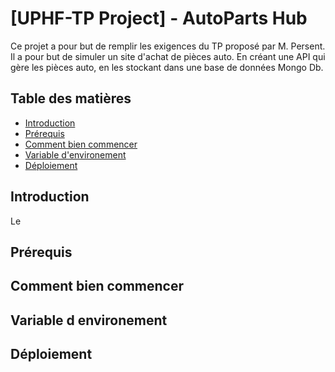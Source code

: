 # [UPHF-TP Project] - AutoParts Hub

Ce projet a pour but de remplir les exigences du TP proposé par M. Persent.
Il a pour but de simuler un site d'achat de pièces auto.
En créant une API qui gère les pièces auto, en les stockant dans une base de données Mongo Db.

## Table des matières

- [Introduction](#introduction)
- [Prérequis](#prérequis)
- [Comment bien commencer](#comment-bien-commencer)
- [Variable d'environement](#variable-d-environement)
- [Déploiement](#déploiement)

## Introduction

Le 

## Prérequis

## Comment bien commencer

## Variable d environement

## Déploiement